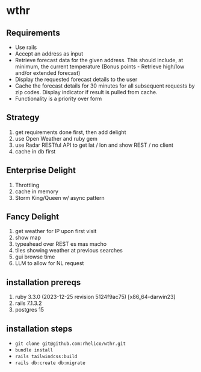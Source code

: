 # wthr

## Requirements

- Use rails
- Accept an address as input
- Retrieve forecast data for the given address. This should include, at minimum, the current temperature (Bonus points - Retrieve high/low and/or extended forecast)
- Display the requested forecast details to the user
- Cache the forecast details for 30 minutes for all subsequent requests by zip codes. Display indicator if result is pulled from cache.
- Functionality is a priority over form

## Strategy

1. get requirements done first, then add delight
1. use Open Weather and ruby gem
1. use Radar RESTful API to get lat / lon and show REST / no client
1. cache in db first

## Enterprise Delight

1. Throttling
1. cache in memory
1. Storm King/Queen w/ async pattern

## Fancy Delight

1. get weather for IP upon first visit
1. show map
1. typeahead over REST es mas macho
1. tiles showing weather at previous searches
1. gui browse time
1. LLM to allow for NL request

## installation prereqs

1. ruby 3.3.0 (2023-12-25 revision 5124f9ac75) [x86_64-darwin23]
1. rails 7.1.3.2
1. postgres 15

## installation steps

- `git clone git@github.com:rhelico/wthr.git`
- `bundle install`
- `rails tailwindcss:build` 
- `rails db:create db:migrate`
